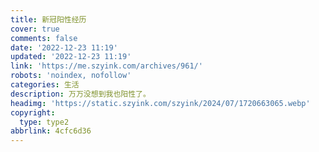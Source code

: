 ```yaml
---
title: 新冠阳性经历
cover: true
comments: false
date: '2022-12-23 11:19'
updated: '2022-12-23 11:19'
link: 'https://me.szyink.com/archives/961/'
robots: 'noindex, nofollow'
categories: 生活
description: 万万没想到我也阳性了。
headimg: 'https://static.szyink.com/szyink/2024/07/1720663065.webp'
copyright:
  type: type2
abbrlink: 4cfc6d36
---
```

